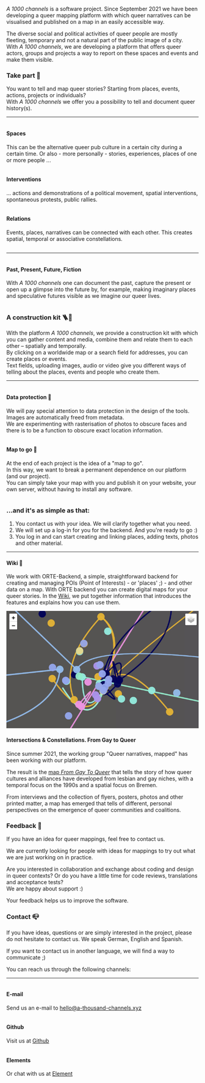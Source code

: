 <div class="block large">

*A 1000 channels* is a software project. Since September 2021 we have been developing a queer mapping platform with which queer narratives can be visualised and published on a map in an easily accessible way.

The diverse social and political activities of queer people are mostly fleeting, temporary and not a natural part of the public image of a city.<br>
With *A 1000 channels*, we are developing a platform that offers queer actors, groups and projects a way to report on these spaces and events and make them visible.

</div>
<div class="block">

### Take part 🧶

You want to tell and map queer stories? Starting from places, events, actions, projects or individuals?<br>
With *A 1000 channels* we offer you a possibility to tell and document queer history(s).

----

<div class="block-3">

  <div class="column">

#### Spaces

  This can be the alternative queer pub culture in a certain city during a certain time. Or also - more personally - stories, experiences, places of one or more people ...

  </div>
  <div class="column">

  #### Interventions

  ... actions and demonstrations of a political movement, spatial interventions, spontaneous protests, public rallies.

  </div>
  <div class="column">

  #### Relations

  Events, places, narratives can be connected with each other. This creates spatial, temporal or associative constellations.

  </div>
</div>

----

<div class="block-3">
  <div class="column">

    
#### Past, Present, Future, Fiction

  With *A 1000 channels* one can document the past, capture the present or open up a glimpse into the future by, for example, making imaginary places and speculative futures visible as we imagine our queer lives.

  </div>
</div>
</div>

<div class="block">
  
### A construction kit 🪜🔧
  
With the platform *A 1000 channels*, we provide a construction kit with which you can gather content and media, combine them and relate them to each other – spatially and temporally. <br>
By clicking on a worldwide map or a search field for addresses, you can create places or events. <br>
Text fields, uploading images, audio or video give you different ways of telling about the places, events and people who create them. 

----
	
<div class="block-3">

 <div class="column">

  
#### Data protection 🤫

We will pay special attention to data protection in the design of the tools. <br>
Images are automatically freed from metadata. <br>
We are experimenting with rasterisation of photos to obscure faces and there is to be a function to obscure exact location information. 

</div>

<div class="column">


#### Map to go 👜

At the end of each project is the idea of a "map to go". <br>
In this way, we want to break a permanent dependence on our platform (and our project). <br>
You can simply take your map with you and publish it on your website, your own server, without having to install any software.
	

</div>
</div>
</div>

<div class="block">
          
<h3> ...and it's as simple as that:</h3>
          <ol>
            <li>
              You contact us with your idea. We will clarify together what you need.
            </li>
            <li>
              We will set up a log-in for you for the backend. And you're ready to go :)
            </li>
            <li>
              You log in and can start creating and linking places, adding texts, photos and other material.
          </li>
       </ol>
        
----

#### Wiki 🎨

We work with ORTE-Backend, a simple, straightforward backend for creating and managing POIs (Point of Interests) - or 'places' ;) - and other data on a map.
With ORTE backend you can create digital maps for your queer stories.
In the <a href="https://github.com/a-thousand-channels/ORTE-backend/wiki" class="text-link" target="_blank">Wiki</a>, we put together information that introduces the features and explains how you can use them.

</div>


<div class="block">

<img src="/fgtq_all_layers_dark.jpg" class="pb-4 mb-2">
  
#### Intersections & Constellations. From Gay to Queer

Since summer 2021, the working group "Queer narratives, mapped" has been working with our platform. <br>

The result is the <a href="https://from-gay-to-queer.net/" class="text-link" target="_blank">map *From Gay To Queer*</a> that tells the story of how queer cultures and alliances have developed from lesbian and gay niches, with a temporal focus on the 1990s and a spatial focus on Bremen. <br>  

From interviews and the collection of flyers, posters, photos and other printed matter, a map has emerged that tells of different, personal perspectives on the emergence of queer communities and coalitions. 

</div>

<div class="block">


### Feedback 🎤

If you have an idea for queer mappings, feel free to contact us.

We are currently looking for people with ideas for mappings to try out what we are just working on in practice.

Are you interested in collaboration and exchange about coding and design in queer contexts? Or do you have a little time for code reviews, translations and acceptance tests? <br>
We are happy about support :)

Your feedback helps us to improve the software.

</div>

<div class="block">
	

### Contact 📪 
	
If you have ideas, questions or are simply interested in the project, please do not hesitate to contact us.
We speak German, English and Spanish.

If you want to contact us in another language, we will find a way to communicate ;)

You can reach us through the following channels:

----

<div class="block-3">

  <div class="column">
  	
  #### E-mail

   Send us an e-mail to <a href="mailto:hello@a-thousand-channels.xyz" class="text-link">hello@a-thousand-channels.xyz</a>

  </div>
  <div class="column">

  #### Github

   Visit us at <a href="https://github.com/a-thousand-channels/" class="text-link" target="_blank">Github</a>

  </div>
  <div class="column">

  #### Elements

   Or chat with us at <a href="https://matrix.to/#/#a-thousand-channels:matrix.org" class="text-link" target="_blank">Element</a>  
	  
</div>

